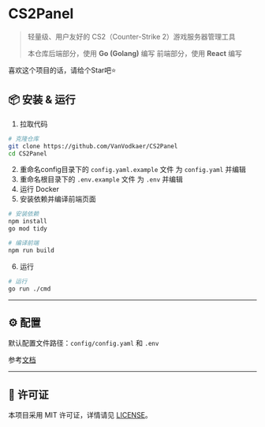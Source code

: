 # CS2Panel

> 轻量级、用户友好的 CS2（Counter-Strike 2）游戏服务器管理工具
>
> 本仓库后端部分，使用 **Go (Golang)** 编写
> 前端部分，使用 **React** 编写

 喜欢这个项目的话，请给个Star吧⭐

## 📦 安装 & 运行

1. 拉取代码

```bash
# 克隆仓库
git clone https://github.com/VanVodkaer/CS2Panel
cd CS2Panel
```

2. 重命名config目录下的 `config.yaml.example` 文件 为 `config.yaml` 并编辑
3. 重命名根目录下的 `.env.example` 文件 为 `.env` 并编辑
4. 运行 Docker
5. 安装依赖并编译前端页面

```bash
# 安装依赖
npm install
go mod tidy

# 编译前端
npm run build
```

6. 运行

```bash
# 运行
go run ./cmd
```

---

## ⚙️ 配置

默认配置文件路径：`config/config.yaml` 和 `.env`

参考[文档](./docs/config.md)

---

## 📄 许可证

本项目采用 MIT 许可证，详情请见 [LICENSE](./LICENSE)。
